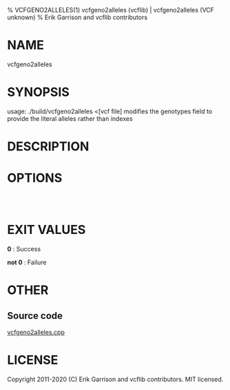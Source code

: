 % VCFGENO2ALLELES(1) vcfgeno2alleles (vcflib) | vcfgeno2alleles (VCF unknown)
% Erik Garrison and vcflib contributors

# NAME

vcfgeno2alleles

# SYNOPSIS

usage: ./build/vcfgeno2alleles <[vcf file] modifies the genotypes field to provide the literal alleles rather than indexes

# DESCRIPTION



# OPTIONS

```



```



# EXIT VALUES

**0**
: Success

**not 0**
: Failure

# OTHER

## Source code

[vcfgeno2alleles.cpp](https://github.com/vcflib/vcflib/blob/master/src/vcfgeno2alleles.cpp)

# LICENSE

Copyright 2011-2020 (C) Erik Garrison and vcflib contributors. MIT licensed.

<!--
  Created with ./scripts/bin2md.rb scripts/bin2md-template.erb
-->
